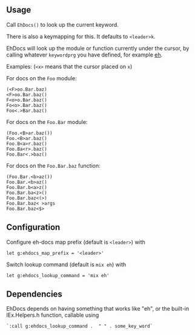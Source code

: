 ## Usage

Call `EhDocs()` to look up the current keyword.

There is also a keymapping for this. It defaults to `<leader>k`.

EhDocs will look up the module or function currently under the cursor,
by calling whatever `keywordprg` you have defined, for example
[eh](https://hex.pm/packages/eh).

Examples: (`<x>` means that the cursor placed on `x`)

For docs on the `Foo` module:

    (<F>oo.Bar.baz)
    <F>oo.Bar.baz()
    F<o>o.Bar.baz()
    Fo<o>.Bar.baz()
    Foo<.>Bar.baz()

For docs on the `Foo.Bar` module:

    (Foo.<B>ar.baz())
    Foo.<B>ar.baz()
    Foo.B<a>r.baz()
    Foo.Ba<r>.baz()
    Foo.Bar<.>baz()

For docs on the `Foo.Bar.baz` function:

    (Foo.Bar.<b>az())
    Foo.Bar.<b>az()
    Foo.Bar.b<a>z()
    Foo.Bar.ba<z>()
    Foo.Bar.baz<(>)
    Foo.Bar.baz< >args
    Foo.Bar.baz<$>

## Configuration

Configure eh-docs map prefix (default is `<leader>`) with

    let g:ehdocs_map_prefix = '<leader>'

Switch lookup command (default is `mix eh`) with

    let g:ehdocs_lookup_command = 'mix eh'

## Dependencies

EhDocs depends on having something that works like "eh", or the built-in
IEx.Helpers.h function, callable using

    `:call g:ehdocs_lookup_command .  " " . some_key_word`


